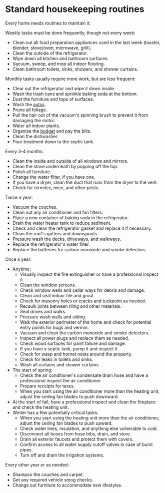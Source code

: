 
# Standard housekeeping routines

Every home needs routines to maintain it.

Weekly tasks must be done frequently, though not every week:

- Clean out all food preparation appliances used in the last week (toaster, blender, stove/oven, microwave, grill).
- Clean the outside of the refrigerator.
- Wipe down all kitchen and bathroom surfaces.
- Vacuum, sweep, and mop all indoor flooring.
- Clean bathroom toilets, sinks, showers, and shower curtains.

Monthly tasks usually require more work, but are less frequent:

- Clear out the refrigerator and wipe it down inside.
- Wash the trash cans and sprinkle baking soda at the bottom.
- Dust the furniture and tops of surfaces.
- Wash the [autos](autos.md).
- Prune all foliage.
- Pull the hair out of the vacuum's spinning brush to prevent it from damaging the motor.
- Water all indoor plants.
- Organize the [budget](money-3_budget.md) and pay the bills.
- Clean the dishwasher.
- Pour treatment down to the septic tank.

Every 3-4 months:

- Clean the inside and outside of all windows and mirrors.
- Clean the stove underneath by popping off the top.
- Polish all furniture.
- Change the water filter, if you have one.
- If you have a dryer, clean the duct that runs from the dryer to the vent.
- Check for termites, mice, and other pests.

Twice a year:

- Vacuum the couches.
- Clean out any air conditioner and fan filters.
- Place a new container of baking soda in the refrigerator.
- Drain the water heater tank to reduce sediment.
- Check and clean the refrigerator gasket and replace it if necessary.
- Clean the roof's gutters and downspouts.
- Pressure wash the decks, driveways, and walkways.
- Replace the refrigerator's water filter.
- Replace the batteries for carbon monoxide and smoke detectors.

Once a year:

- Anytime:
  - Visually inspect the fire extinguisher or have a professional inspect it.
  - Clean the window screens.
  - Check window wells and cellar ways for debris and damage.
  - Clean and seal indoor tile and grout.
  - Check for masonry holes or cracks and tuckpoint as needed.
  - Recaulk joints between tiling and other materials.
  - Seal drives and walks.
  - Pressure wash walls and siding.
  - Walk the exterior perimeter of the home and check for potential entry points for bugs and vermin.
  - Vacuum and clean the carbon monoxide and smoke detectors.
  - Inspect all power plugs and replace them as needed.
  - Check wood surfaces for paint failure and damage.
  - If you have a septic tank, pump it and inspect it.
  - Check for wasp and hornet nests around the property.
  - Check for leaks in toilets and sinks.
  - Wash all curtains and shower curtains.
- The start of spring:
  - Check the air conditioner's condensate drain hose and have a professional inspect the air conditioner.
  - Prepare receipts for taxes.
  - When you start using the air conditioner more than the heating unit, adjust the ceiling fan blades to push downward.
- At the start of fall, have a professional inspect and clean the fireplace and check the heating unit.
- Winter has a few potentially critical tasks:
  - When you start using the heating unit more than the air conditioner, adjust the ceiling fan blades to push upward.
  - Check water lines, insulation, and anything else vulnerable to cold.
  - Disconnect all hoses from hose bibs, drain, and store.
  - Drain all exterior faucets and protect them with covers.
  - Confirm access to all water supply cutoff valves in case of burst pipes.
  - Turn off and drain the irrigation systems.

Every other year or as needed:

- Shampoo the couches and carpet.
- Get any required vehicle smog checks.
- Change out furniture to accommodate new lifestyles.
